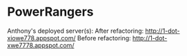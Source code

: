 # PowerRangers
Anthony's deployed server(s):
After refactoring: http://1-dot-xiowe778.appspot.com/
Before refactoring: http://1-dot-xwe7778.appspot.com/